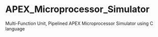 # APEX_Microprocessor_Simulator
Multi-Function Unit, Pipelined APEX Microprocessor Simulator using C language
